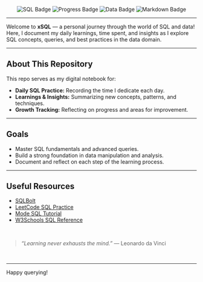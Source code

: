 

<p align="center">
  <img src="https://img.shields.io/badge/SQL-Learning-blue?style=flat-square&logo=sqlite&logoColor=white" alt="SQL Badge"/>
  <img src="https://img.shields.io/badge/Progress-Daily%20Logs-brightgreen?style=flat-square&logo=github" alt="Progress Badge"/>
  <img src="https://img.shields.io/badge/Data%20Domain-Exploration-orange?style=flat-square&logo=data-bricks&logoColor=white" alt="Data Badge"/>
  <img src="https://img.shields.io/badge/Made%20with-Markdown-1f425f.svg?style=flat-square&logo=markdown" alt="Markdown Badge"/>
</p>

---

Welcome to **xSQL** — a personal journey through the world of SQL and data!  
Here, I document my daily learnings, time spent, and insights as I explore SQL concepts, queries, and best practices in the data domain.

---

## About This Repository

This repo serves as my digital notebook for:

- **Daily SQL Practice:** Recording the time I dedicate each day.
- **Learnings & Insights:** Summarizing new concepts, patterns, and techniques.
- **Growth Tracking:** Reflecting on progress and areas for improvement.

---

## Goals

- Master SQL fundamentals and advanced queries.
- Build a strong foundation in data manipulation and analysis.
- Document and reflect on each step of the learning process.

---

## Useful Resources

- [SQLBolt](https://sqlbolt.com/)
- [LeetCode SQL Practice](https://leetcode.com/problemset/database/)
- [Mode SQL Tutorial](https://mode.com/sql-tutorial/)
- [W3Schools SQL Reference](https://www.w3schools.com/sql/)

<br>

> _“Learning never exhausts the mind.”_ — Leonardo da Vinci

<br>

---

Happy querying!
